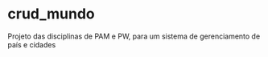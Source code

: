 # crud_mundo
Projeto das disciplinas de PAM e PW, para um sistema de gerenciamento de país e cidades
